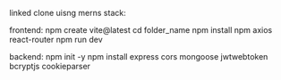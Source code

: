 linked clone uisng merns stack:

frontend:
npm create vite@latest
cd folder_name
npm install
npm axios react-router 
npm run dev


backend:
npm init -y
npm install express cors mongoose jwtwebtoken bcryptjs cookieparser
